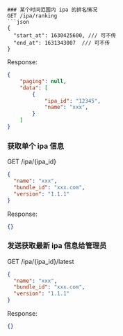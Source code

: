 ```## ipa 相关文档

### 某个时间范围内 ipa 的排名情况
GET /ipa/ranking  
```json
{
  "start_at": 1630425600, /// 可不传
  "end_at": 1631343007  /// 可不传
}
```  
Response:
```json
{
    "paging": null,
    "data": [
        {
            "ipa_id": "12345",
            "name": "xxx",
        }
    ]
}  
```


### 获取单个 ipa 信息
GET /ipa/{ipa_id}  
```json
{
  "name": "xxx",
  "bundle_id": "xxx.com",  
  "version": "1.1.1"
}
```  
Response:
```json
{}
```

### 发送获取最新 ipa 信息给管理员
GET /ipa/{ipa_id}/latest
```json
{
  "name": "xxx",
  "bundle_id": "xxx.com",  
  "version": "1.1.1"
}
```  
Response:
```json
{}
```
